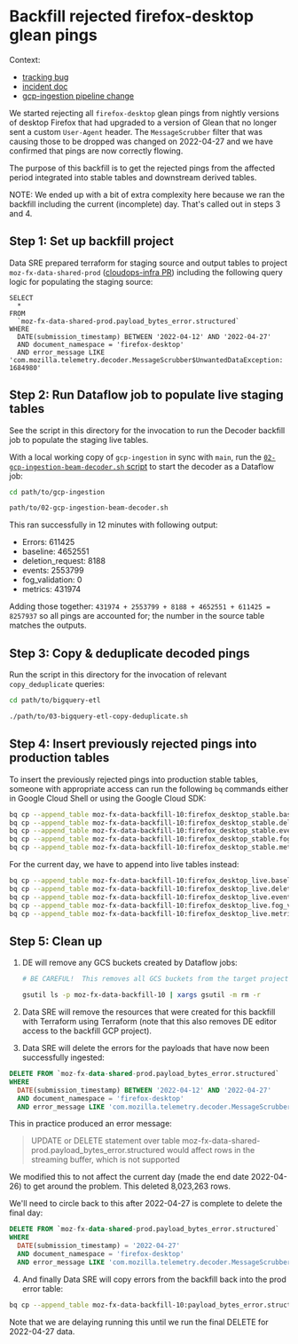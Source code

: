 # Backfill rejected firefox-desktop glean pings

Context:

- [tracking bug](https://bugzilla.mozilla.org/show_bug.cgi?id=1766424)
- [incident doc](https://docs.google.com/document/d/1QX13O-ivVRlZLUm7uAYSxE7UQLBoG4VSd-4ixx8yjgg/edit#)
- [gcp-ingestion pipeline change](https://github.com/mozilla/gcp-ingestion/pull/2064)

We started rejecting all `firefox-desktop` glean pings from nightly versions of
desktop Firefox that had upgraded to a version of Glean that no longer sent a
custom `User-Agent` header. The `MessageScrubber` filter that was causing those
to be dropped was changed on 2022-04-27 and we have confirmed that pings are now
correctly flowing.

The purpose of this backfill is to get the rejected pings from the affected period
integrated into stable tables and downstream derived tables.

NOTE: We ended up with a bit of extra complexity here because we ran the backfill
including the current (incomplete) day. That's called out in steps 3 and 4.

## Step 1: Set up backfill project

Data SRE prepared terraform for staging source and output tables to project
`moz-fx-data-shared-prod` ([cloudops-infra PR](https://github.com/mozilla-services/cloudops-infra/pull/4019))
including the following query logic for populating the staging source:

```
SELECT
  *
FROM
  `moz-fx-data-shared-prod.payload_bytes_error.structured`
WHERE
  DATE(submission_timestamp) BETWEEN '2022-04-12' AND '2022-04-27'
  AND document_namespace = 'firefox-desktop'
  AND error_message LIKE 'com.mozilla.telemetry.decoder.MessageScrubber$UnwantedDataException: 1684980'
```

## Step 2: Run Dataflow job to populate live staging tables

See the script in this directory for the invocation to run the Decoder backfill
job to populate the staging live tables.

With a local working copy of `gcp-ingestion` in sync with `main`, run the [`02-gcp-ingestion-beam-decoder.sh` script](02-gcp-ingestion-beam-decoder.sh) to start the decoder as a Dataflow job:

```bash
cd path/to/gcp-ingestion

path/to/02-gcp-ingestion-beam-decoder.sh
```

This ran successfully in 12 minutes with following output:

- Errors: 611425
- baseline: 4652551
- deletion_request: 8188
- events: 2553799
- fog_validation: 0
- metrics: 431974

Adding those together: `431974 + 2553799 + 8188 + 4652551 + 611425 = 8257937` so
all pings are accounted for; the number in the source table matches the outputs.

## Step 3: Copy & deduplicate decoded pings

Run the script in this directory for the invocation of relevant `copy_deduplicate` queries:

```bash
cd path/to/bigquery-etl

./path/to/03-bigquery-etl-copy-deduplicate.sh
```

## Step 4: Insert previously rejected pings into production tables

To insert the previously rejected pings into production stable tables, someone with appropriate access can run the following `bq` commands either in Google Cloud Shell or using the Google Cloud SDK:

```bash
bq cp --append_table moz-fx-data-backfill-10:firefox_desktop_stable.baseline_v1 moz-fx-data-shared-prod:firefox_desktop_stable.baseline_v1
bq cp --append_table moz-fx-data-backfill-10:firefox_desktop_stable.deletion_request_v1 moz-fx-data-shared-prod:firefox_desktop_stable.deletion_request_v1
bq cp --append_table moz-fx-data-backfill-10:firefox_desktop_stable.events_v1 moz-fx-data-shared-prod:firefox_desktop_stable.events_v1
bq cp --append_table moz-fx-data-backfill-10:firefox_desktop_stable.fog_validation_v1 moz-fx-data-shared-prod:firefox_desktop_stable.fog_validation_v1
bq cp --append_table moz-fx-data-backfill-10:firefox_desktop_stable.metrics_v1 moz-fx-data-shared-prod:firefox_desktop_stable.metrics_v1
```

For the current day, we have to append into live tables instead:

```bash
bq cp --append_table moz-fx-data-backfill-10:firefox_desktop_live.baseline_v1'$20220427' moz-fx-data-shared-prod:firefox_desktop_live.baseline_v1
bq cp --append_table moz-fx-data-backfill-10:firefox_desktop_live.deletion_request_v1'$20220427' moz-fx-data-shared-prod:firefox_desktop_live.deletion_request_v1
bq cp --append_table moz-fx-data-backfill-10:firefox_desktop_live.events_v1'$20220427' moz-fx-data-shared-prod:firefox_desktop_live.events_v1
bq cp --append_table moz-fx-data-backfill-10:firefox_desktop_live.fog_validation_v1'$20220427' moz-fx-data-shared-prod:firefox_desktop_live.fog_validation_v1
bq cp --append_table moz-fx-data-backfill-10:firefox_desktop_live.metrics_v1'$20220427' moz-fx-data-shared-prod:firefox_desktop_live.metrics_v1
```

## Step 5:  Clean up

1.  DE will remove any GCS buckets created by Dataflow jobs:

    ```bash
    # BE CAREFUL!  This removes all GCS buckets from the target project.  It cannot be undone.

    gsutil ls -p moz-fx-data-backfill-10 | xargs gsutil -m rm -r
    ```

2.  Data SRE will remove the resources that were created for this backfill with Terraform using Terraform (note that this also removes DE editor access to the backfill GCP project).

3.  Data SRE will delete the errors for the payloads that have now been successfully ingested:

```sql
DELETE FROM `moz-fx-data-shared-prod.payload_bytes_error.structured`
WHERE
  DATE(submission_timestamp) BETWEEN '2022-04-12' AND '2022-04-27'
  AND document_namespace = 'firefox-desktop'
  AND error_message LIKE 'com.mozilla.telemetry.decoder.MessageScrubber$UnwantedDataException: 1684980'
```

This in practice produced an error message:

> UPDATE or DELETE statement over table moz-fx-data-shared-prod.payload_bytes_error.structured would affect rows in the streaming buffer, which is not supported

We modified this to not affect the current day (made the end date 2022-04-26) to get around the problem. This deleted 8,023,263 rows.

We'll need to circle back to this after 2022-04-27 is complete to delete the final day:

```sql
DELETE FROM `moz-fx-data-shared-prod.payload_bytes_error.structured`
WHERE
  DATE(submission_timestamp) = '2022-04-27'
  AND document_namespace = 'firefox-desktop'
  AND error_message LIKE 'com.mozilla.telemetry.decoder.MessageScrubber$UnwantedDataException: 1684980'
```

4.  And finally Data SRE will copy errors from the backfill back into the prod error table:

```bash
bq cp --append_table moz-fx-data-backfill-10:payload_bytes_error.structured moz-fx-data-shared-prod:payload_bytes_error.structured
```

Note that we are delaying running this until we run the final DELETE for 2022-04-27 data.

